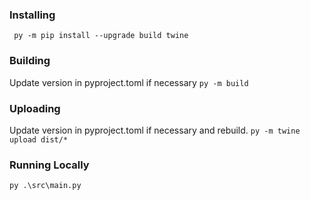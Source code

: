 
### Installing
``` py -m pip install --upgrade build twine```

### Building
Update version in pyproject.toml if necessary
```py -m build```

### Uploading
Update version in pyproject.toml if necessary and rebuild.
```py -m twine upload dist/*```

### Running Locally
```py .\src\main.py ```
